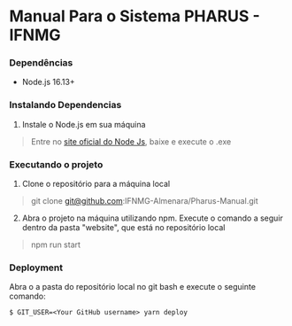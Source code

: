 

# Manual Para o Sistema PHARUS - IFNMG
### Dependências
- Node.js 16.13+

### Instalando Dependencias
1. Instale o Node.js em sua máquina
> Entre no [site oficial do Node Js](https://nodejs.org/en/download), baixe e execute o .exe 

### Executando o projeto
1. Clone o repositório para a máquina local
> git clone git@github.com:IFNMG-Almenara/Pharus-Manual.git
2. Abra o projeto na máquina utilizando npm. Execute o comando a seguir dentro da pasta "website", que está no repositório local
> npm run start

### Deployment
Abra o a pasta do repositório local no git bash e execute o seguinte comando:

```
$ GIT_USER=<Your GitHub username> yarn deploy
```
